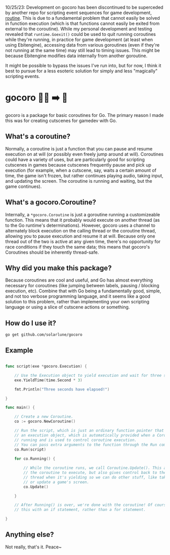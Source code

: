 10/25/23: Development on gocoro has been discontinued to be superceded by another repo for scripting event sequences for game development, [routine](https://github.com/solarlune/routine). This is due to a fundamental problem that cannot easily be solved in function execution (which is that functions cannot easily be exited from external to the coroutine). While my personal development and testing revealed that `runtime.Goexit()` could be used to quit running coroutines while they're running, in practice for game development (at least when using Ebitengine), accessing data from various goroutines (even if they're not running at the same time) may still lead to timing issues. This might be because Ebitengine modifies data internally from another goroutine. 

It might be possible to bypass the issues I've run into, but for now, I think it best to pursue for a less esoteric solution for simply and less "magically" scripting events.

# gocoro 🏃‍♂️ ➡️ 🧍

gocoro is a package for basic coroutines for Go. The primary reason I made this was for creating cutscenes for gamedev with Go.

## What's a coroutine?

Normally, a coroutine is just a function that you can pause and resume execution on at will (or possibly even freely jump around at will). Coroutines could have a variety of uses, but are particularly good for scripting cutscenes in games because cutscenes frequently pause and pick up execution (for example, when a cutscene, say, waits a certain amount of time, the game isn't frozen, but rather continues playing audio, taking input, and updating the screen. The coroutine is running and waiting, but the game continues).

## What's a gocoro.Coroutine?

Internally, a `*gocoro.Coroutine` is just a goroutine running a customizeable function. This means that it probably would execute on another thread (as to the Go runtime's determinations). However, gocoro uses a channel to alternately block execution on the calling thread or the coroutine thread, allowing you to pause execution and resume it at will. Because only one thread out of the two is active at any given time, there's no opportunity for race conditions if they touch the same data; this means that gocoro's Coroutines should be inherently thread-safe.

## Why did you make this package?

Because coroutines are cool and useful, and Go has almost everything necessary for coroutines (like jumping between labels, pausing / blocking execution, etc). Combine that with Go being a fundamentally good, simple, and not too verbose programming language, and it seems like a good solution to this problem, rather than implementing your own scripting language or using a slice of cutscene actions or something.

## How do I use it?

`go get github.com/solarlune/gocoro`

## Example

```go

func script(exe *gocoro.Execution) {

    // Use the Execution object to yield execution and wait for three seconds.
    exe.YieldTime(time.Second * 3)

    fmt.Println("Three seconds have elapsed!")

}

func main() {

    // Create a new Coroutine.
    co := gocoro.NewCoroutine()

    // Run the script, which is just an ordinary function pointer that takes
    // an execution object, which is automatically provided when a Coroutine is 
    // running and is used to control coroutine execution.
    // You can pass extra arguments to the function through the Run command as well.
    co.Run(script)
    
    for co.Running() {

        // While the coroutine runs, we call Coroutine.Update(). This allows
        // the coroutine to execute, but also gives control back to the main
        // thread when it's yielding so we can do other stuff, like take input
        // or update a game's screen.
        co.Update()

    }

    // After Running() is over, we're done with the coroutine! Of course, you can just check
    // this with an if statement, rather than a for statement.

}

```

## Anything else?

Not really, that's it. Peace~